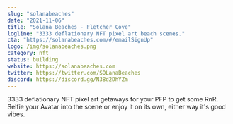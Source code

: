 ```yaml
---
slug: "solanabeaches"
date: "2021-11-06"
title: "Solana Beaches - Fletcher Cove"
logline: "3333 deflationary NFT pixel art beach scenes."
cta: "https://solanabeaches.com/#/emailSignUp"
logo: /img/solanabeaches.png
category: nft
status: building
website: https://solanabeaches.com
twitter: https://twitter.com/SOLanaBeaches
discord: https://discord.gg/N38d2DhYZm
---
```


3333 deflationary NFT pixel art getaways for your PFP to get some RnR. Selfie your Avatar into the scene or enjoy it on its own, either way it's good vibes.